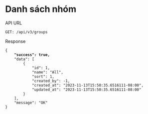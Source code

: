 # Danh sách nhóm

API URL

```
GET: /api/v3/groups
```

Response

<pre class="language-json"><code class="lang-json">{
<strong>    "success": true,
</strong>    "data": [
        {
            "id": 1,
            "name": "All",
            "sort": 1,
            "created_by": -1,
            "created_at": "2023-11-13T15:50:35.6516111-08:00",
            "updated_at": "2023-11-13T15:50:35.6516111-08:00"
        }
    ],
    "message": "OK"
}
</code></pre>
